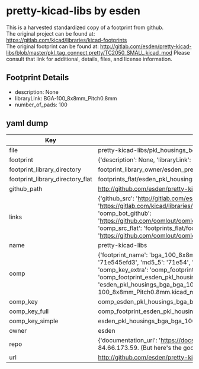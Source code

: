 # pretty-kicad-libs by esden  
This is a harvested standardized copy of a footprint from github.  
The original project can be found at:  
https://gitlab.com/kicad/libraries/kicad-footprints  
The original footprint can be found at:
http://gitlab.com/esden/pretty-kicad-libs/blob/master/pkl_tag_connect.pretty/TC2050_SMALL.kicad_mod
Please consult that link for additional, details, files, and license information.  
## Footprint Details
* description: None  
* libraryLink: BGA-100_8x8mm_Pitch0.8mm  
* number_of_pads: 100  
## yaml dump  
| Key | Value |  
| --- | --- |  
| file | pretty-kicad-libs/pkl_housings_bga.pretty/BGA-100_8x8mm_Pitch0.8mm.kicad_mod |  
| footprint | {'description': None, 'libraryLink': 'BGA-100_8x8mm_Pitch0.8mm', 'number_of_pads': 100} |  
| footprint_library_directory | footprint_library_owner/esden_pretty-kicad-libs |  
| footprint_library_directory_flat | footprints_flat/esden_pkl_housings_bga_bga_100_8x8mm_pitch0_8mm/working |  
| github_path | http://github.com/esden/pretty-kicad-libs/blob/master/pkl_housings_bga.pretty/BGA-100_8x8mm_Pitch0.8mm.kicad_mod |  
| links | {'github_src': 'http://gitlab.com/esden/pretty-kicad-libs/blob/master/pkl_tag_connect.pretty/TC2050_SMALL.kicad_mod', 'github_src_repo': 'https://gitlab.com/kicad/libraries/kicad-footprints', 'oomp_bot': 'footprints/esden_pkl_housings_bga_bga_100_8x8mm_pitch0_8mm/working', 'oomp_bot_github': 'https://github.com/oomlout/oomlout_oomp_footprint_bot/tree/main/footprints/esden_pkl_housings_bga_bga_100_8x8mm_pitch0_8mm/working', 'oomp_src_flat': 'footprints_flat/footprints_flat/esden_pkl_housings_bga_bga_100_8x8mm_pitch0_8mm/working', 'oomp_src_flat_github': 'https://github.com/oomlout/oomlout_oomp_footprint_src/tree/main/footprints_flat/esden_pkl_housings_bga_bga_100_8x8mm_pitch0_8mm/working'} |  
| name | pretty-kicad-libs |  
| oomp | {'footprint_name': 'bga_100_8x8mm_pitch0_8mm', 'library_name': 'pkl_housings_bga', 'md5': '71e545efd3e0a0999bb5c0c879b3a379', 'md5_10': '71e545efd3', 'md5_5': '71e54', 'md5_6': '71e545', 'oomp_key': 'oomp_esden_pkl_housings_bga_bga_100_8x8mm_pitch0_8mm', 'oomp_key_extra': 'oomp_footprint_esden_pkl_housings_bga_bga_100_8x8mm_pitch0_8mm', 'oomp_key_full': 'oomp_footprint_esden_pkl_housings_bga_bga_100_8x8mm_pitch0_8mm_71e545', 'oomp_key_simple': 'esden_pkl_housings_bga_bga_100_8x8mm_pitch0_8mm', 'original_filename': 'pretty-kicad-libs/pkl_housings_bga.pretty/BGA-100_8x8mm_Pitch0.8mm.kicad_mod', 'owner_name': 'esden'} |  
| oomp_key | oomp_esden_pkl_housings_bga_bga_100_8x8mm_pitch0_8mm |  
| oomp_key_full | oomp_footprint_esden_pkl_housings_bga_bga_100_8x8mm_pitch0_8mm |  
| oomp_key_simple | esden_pkl_housings_bga_bga_100_8x8mm_pitch0_8mm |  
| owner | esden |  
| repo | {'documentation_url': 'https://docs.github.com/rest/overview/resources-in-the-rest-api#rate-limiting', 'message': "API rate limit exceeded for 84.66.173.59. (But here's the good news: Authenticated requests get a higher rate limit. Check out the documentation for more details.)"} |  
| url | http://github.com/esden/pretty-kicad-libs |  


